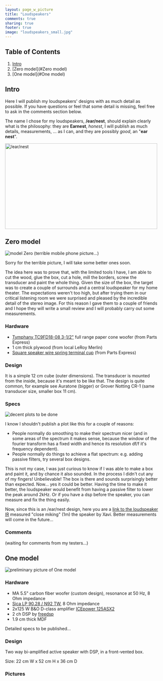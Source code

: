```yaml
---
layout: page_w_picture
title: "Loudspeakers"
comments: true
sharing: true
footer: true
image: "loudspeakers_small.jpg"
---
```



## Table of Contents
1. [Intro](#Intro)
2. [Zero model](#Zero model)
3. [One model](#One model)


<a name="Intro"></a>

## Intro

Here I will publish my loudspeakers' designs with as much detail as possible. If you have questions or feel that some detail is missing, feel free to ask in the comments section below.

The name I chose for my loudspeakers, **/ear/nest**, should explain clearly what is the philosophy: they are **Earnest**, *honest*, I will publish as much details, measurements, ... as I can, and they are possibly *good*, an "**ear nest**".

<dl>
<a data-flickr-embed="true"  href="https://www.flickr.com/photos/davrandom/albums/72157671398454785" title="/ear/nest"><img src="https://c8.staticflickr.com/9/8399/28472807135_652047889c.jpg" width="500" height="281" alt="/ear/nest"></a><script async src="//embedr.flickr.com/assets/client-code.js" charset="utf-8"></script>
</dl>


<a name="Zero model"></a>

## Zero model

![model Zero (terrible mobile phone picture...)](https://farm2.staticflickr.com/1588/25864464542_67f3732361.jpg)

Sorry for the terrible picture, I will take some better ones soon.

The idea here was to prove that, with the limited tools I have, I am able to cut the wood, glue the box, cut a hole, mill the borders, screw the transducer and paint the whole thing. Given the size of the box, the target was to create a couple of surrounds and a central loudspeaker for my home theater. The expectations weren't too high, but after trying them in our critical listening room we were surprised and pleased by the incredible detail of the stereo image. For this reason I gave them to a couple of friends and I hope they will write a small review and I will probably carry out some measurements.


### Hardware
* [Tymphany TC9FD18-08 3-1/2"](http://www.parts-express.com/tymphany-tc9fd18-08-3-1-2-full-range-paper-cone-woofer--264-1062) full range paper cone woofer (from Parts Express)
* 1 cm thick plywood (from local LeRoy Merlin)
* [Square speaker wire spring terminal cup](http://www.parts-express.com/parts-express-square-speaker-wire-spring-terminal-cup--260-297) (from Parts Express)

### Design
It is a simple 12 cm cube (outer dimensions). The transducer is mounted from the inside, because it's meant to be like that.
The design is quite common, for example see Auratone (bigger) or Grover Notting CR-1 (same transducer size, smaller box 11 cm).

### Specs
![decent plots to be done](https://bytebucket.org/davrandom/misc_projects/raw/30d51c10abc1140003f4a449371c74b69c25cc8f/loudspeakers/zero/80dBC_2048taps_nosmooth.png)

I know I shouldn't publish a plot like this for a couple of reasons:

* People normally do smoothing to make their spectrum nicer (and in some areas of the spectrum it makes sense, because the window of the fourier transform has a fixed width and hence its resolution df/f it's frequency dependent).
* People normally do things to achieve a flat spectrum: e.g. adding passive filters, try several box designs. 

This is not my case, I was just curious to know if I was able to make a box and paint it, and by chance it also sounded. In the process I didn't cut any of my fingers! Unbelievable! The box is there and sounds surprisingly better than expected.
Now... yes it could be better. Having the time to make it better, the loudspeaker would benefit from having a passive filter to lower the peak around 2kHz. Or if you have a dsp before the speaker, you can measure and fix the thing easily.

Now, since this is an /ear/nest design, here you are a [link to the loudspeaker IR](https://bitbucket.org/davrandom/misc_projects/raw/30d51c10abc1140003f4a449371c74b69c25cc8f/loudspeakers/zero/80dBC_IR.wav) measured "close miking" (1m) the speaker by Xavi. Better measurements will come in the future...

### Comments
(waiting for comments from my testers...)

<a name="One model"></a>



## One model

![preliminary picture of One model](https://c6.staticflickr.com/9/8852/28472805085_358800bc17.jpg)

### Hardware
* MA 5.5" carbon fiber woofer (custom design), resonance at 50 Hz, 8 Ohm impedance
* [Sica LP 90.28 / N92 TW](http://www.sonoraspeakers.it/lp-90-28-n92-tw.html), 8 Ohm impedance
* 2x125 W B&O D-class amplifier [ICEpower 125ASX2](http://www.icepower.bang-olufsen.com/files/solutions/icepower125asx2_datasheet_1_3_20151203.pdf)
* 2 ch DSP by [freedsp](http://www.freedsp.cc)
* 1.9 cm thick MDF

Detailed specs to be published...

### Design
Two way bi-amplified active speaker with DSP, in a front-vented box.

Size: 22 cm W x 52 cm H x 36 cm D

### Pictures



